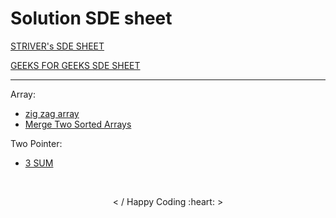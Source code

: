 <h1> Solution SDE sheet </h1>

 [STRIVER's SDE SHEET](https://docs.google.com/document/d/1SM92efk8oDl8nyVw8NHPnbGexTS9W-1gmTEYfEurLWQ/edit) 
 
 [GEEKS FOR GEEKS SDE SHEET](https://www.geeksforgeeks.org/must-do-coding-questions-for-companies-like-amazon-microsoft-adobe/) 
<hr>
<!-- total solution count = 153 -->
Array:
<br>

- [zig zag array](https://github.com/saket349/SDE/blob/384ca7b40d44be6277df91996ec8beaf5b823a58/Day1_array/zig%20zag%20array.md)
- [Merge Two Sorted Arrays](https://github.com/saket349/SDE/tree/main/Day1_array/merge%20two%20sorted%20arrays)

Two Pointer:

- [3 SUM](https://github.com/saket349/SDE/blob/a5d74a65327bd9a3274794e81e3891d3c411c58b/TwoPointer/3sum.md)
<br>
<p align="center"> < / Happy Coding :heart: > </p>
